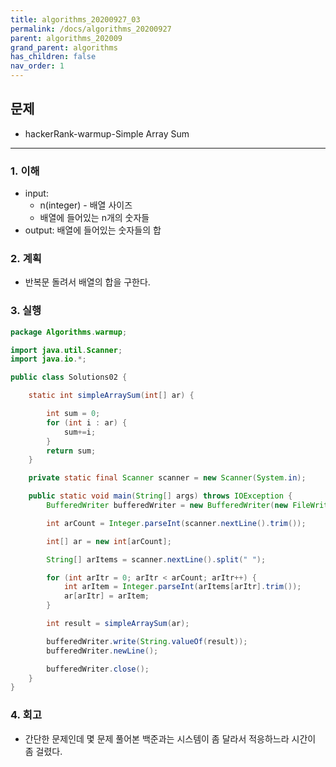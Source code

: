 ```yaml
---
title: algorithms_20200927_03
permalink: /docs/algorithms_20200927
parent: algorithms_202009
grand_parent: algorithms
has_children: false
nav_order: 1
---
```


## 문제

- hackerRank-warmup-Simple Array Sum

---

### 1. 이해

- input:
  - n(integer) - 배열 사이즈
  - 배열에 들어있는 n개의 숫자들
- output: 배열에 들어있는 숫자들의 합

### 2. 계획

- 반복문 돌려서 배열의 합을 구한다.

### 3. 실행

```java
package Algorithms.warmup;

import java.util.Scanner;
import java.io.*;

public class Solutions02 {

    static int simpleArraySum(int[] ar) {

        int sum = 0;
        for (int i : ar) {
            sum+=i;
        }
        return sum;
    }

    private static final Scanner scanner = new Scanner(System.in);

    public static void main(String[] args) throws IOException {
        BufferedWriter bufferedWriter = new BufferedWriter(new FileWriter(System.getenv("OUTPUT_PATH")));

        int arCount = Integer.parseInt(scanner.nextLine().trim());

        int[] ar = new int[arCount];

        String[] arItems = scanner.nextLine().split(" ");

        for (int arItr = 0; arItr < arCount; arItr++) {
            int arItem = Integer.parseInt(arItems[arItr].trim());
            ar[arItr] = arItem;
        }

        int result = simpleArraySum(ar);

        bufferedWriter.write(String.valueOf(result));
        bufferedWriter.newLine();

        bufferedWriter.close();
    }
}

```

### 4. 회고

- 간단한 문제인데 몇 문제 풀어본 백준과는 시스템이 좀 달라서 적응하느라 시간이 좀 걸렸다.
